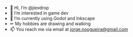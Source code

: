 - 👋 Hi, I’m @jiexdrop
- 👀 I’m interested in game dev
- 🌱 I’m currently using Godot and Inkscape 
- ✏ My hobbies are drawing and walking 
- 📫 You reach me via email at [jorge.noogueira@gmail.com](mailto:jorge.noogueira@gmail.com?subject=[GitHub]%20Hello%20Jiexdrop)

<!---
jiexdrop/jiexdrop is a ✨ special ✨ repository because its `README.md` (this file) appears on your GitHub profile.
You can click the Preview link to take a look at your changes.
--->

